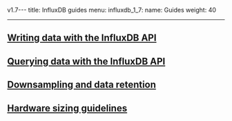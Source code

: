 v1.7---
title: InfluxDB guides
menu:
  influxdb_1_7:
    name: Guides
    weight: 40

---

## [Writing data with the InfluxDB API](/influxdb/v1.7/guides/writing_data/)

## [Querying data with the InfluxDB API](/influxdb/v1.7/guides/querying_data/)

## [Downsampling and data retention](/influxdb/v1.7/guides/downsampling_and_retention/)

## [Hardware sizing guidelines](/influxdb/v1.7/guides/hardware_sizing/)
